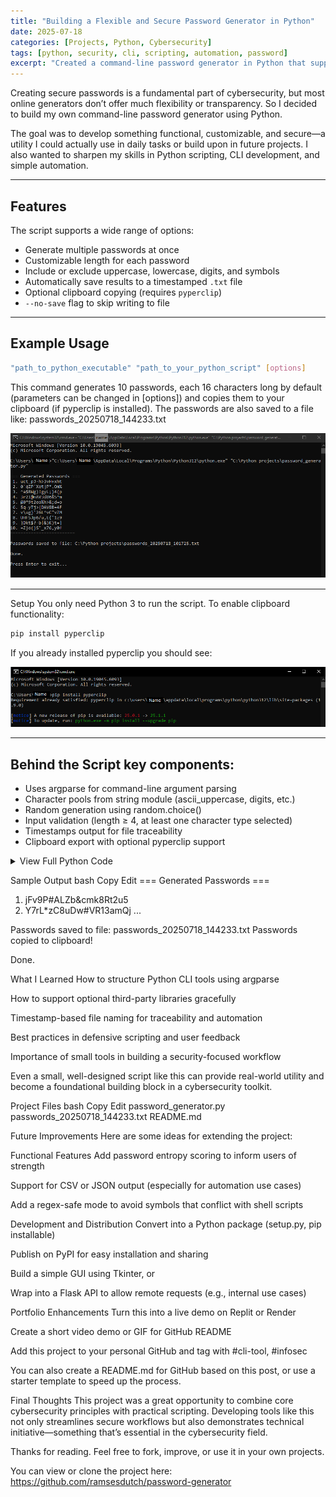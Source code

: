 ```yaml
---
title: "Building a Flexible and Secure Password Generator in Python"
date: 2025-07-18
categories: [Projects, Python, Cybersecurity]
tags: [python, security, cli, scripting, automation, password]
excerpt: "Created a command-line password generator in Python that supports multiple options like length, character types, file saving, and clipboard export. Here's a breakdown of the code, key takeaways, and ideas for future development."
---
```


Creating secure passwords is a fundamental part of cybersecurity, but most online generators don’t offer much flexibility or transparency. So I decided to build my own command-line password generator using Python.

The goal was to develop something functional, customizable, and secure—a utility I could actually use in daily tasks or build upon in future projects. I also wanted to sharpen my skills in Python scripting, CLI development, and simple automation.

---

## Features

The script supports a wide range of options:

- Generate multiple passwords at once  
- Customizable length for each password  
- Include or exclude uppercase, lowercase, digits, and symbols  
- Automatically save results to a timestamped `.txt` file  
- Optional clipboard copying (requires `pyperclip`)  
- `--no-save` flag to skip writing to file  

---

## Example Usage

```bash
"path_to_python_executable" "path_to_your_python_script" [options]
```
This command generates 10 passwords, each 16 characters long by default (parameters can be changed in [options]) and copies them to your clipboard (if pyperclip is installed). The passwords are also saved to a file like:
passwords_20250718_144233.txt


![Output password generator censored](/assets/images/output-password-generator-censored.PNG)

---

Setup
You only need Python 3 to run the script. To enable clipboard functionality:

```bash
pip install pyperclip
```
If you already installed pyperclip you should see: 

![Pip install](/assets/images/pip-install-censored.PNG)

---

## Behind the Script key components:

- Uses argparse for command-line argument parsing
- Character pools from string module (ascii_uppercase, digits, etc.)
- Random generation using random.choice()
- Input validation (length ≥ 4, at least one character type selected)
- Timestamps output for file traceability
- Clipboard export with optional pyperclip support

<details>
<summary>View Full Python Code</summary>

```python
import random
import string
import argparse
from datetime import datetime
import sys
import os

# Try importing pyperclip for clipboard copy; if not available, disable that feature
try:
    import pyperclip
    CLIPBOARD_AVAILABLE = True
except ImportError:
    CLIPBOARD_AVAILABLE = False

def generate_password(length, use_upper, use_lower, use_digits, use_symbols):
    characters = ''
    if use_upper:
        characters += string.ascii_uppercase
    if use_lower:
        characters += string.ascii_lowercase
    if use_digits:
        characters += string.digits
    if use_symbols:
        characters += string.punctuation

    if not characters:
        raise ValueError("No character types selected for password generation. "
                         "Use flags to include at least one character set.")

    return ''.join(random.choice(characters) for _ in range(length))

def save_passwords_to_file(passwords):
    timestamp = datetime.now().strftime("%Y%m%d_%H%M%S")
    # Save file in the same directory as the script
    script_dir = os.path.dirname(os.path.abspath(__file__))
    filename = os.path.join(script_dir, f"passwords_{timestamp}.txt")
    try:
        with open(filename, 'w') as f:
            for i, pwd in enumerate(passwords, 1):
                f.write(f"{i}. {pwd}\n")
    except Exception as e:
        print(f"Error saving passwords to file: {e}")
        return None
    return filename

def parse_args():
    parser = argparse.ArgumentParser(
        description="Generate secure random passwords.",
        formatter_class=argparse.ArgumentDefaultsHelpFormatter)

    parser.add_argument('-n', '--number', type=int, default=10,
                        help='Number of passwords to generate')
    parser.add_argument('-l', '--length', type=int, default=16,
                        help='Length of each password')
    parser.add_argument('--no-upper', action='store_true',
                        help='Exclude uppercase letters (A-Z)')
    parser.add_argument('--no-lower', action='store_true',
                        help='Exclude lowercase letters (a-z)')
    parser.add_argument('--no-digits', action='store_true',
                        help='Exclude digits (0-9)')
    parser.add_argument('--no-symbols', action='store_true',
                        help='Exclude symbols (e.g. !@#$%)')
    parser.add_argument('--no-save', action='store_true',
                        help="Don't save passwords to a file")
    parser.add_argument('--copy', action='store_true',
                        help='Copy generated passwords to clipboard (requires pyperclip)')

    return parser.parse_args()

def main():
    args = parse_args()

    # Validate length and number
    if args.length < 4:
        print("Error: Password length should be at least 4 for security.")
        sys.exit(1)
    if args.number < 1:
        print("Error: Number of passwords must be at least 1.")
        sys.exit(1)

    use_upper = not args.no_upper
    use_lower = not args.no_lower
    use_digits = not args.no_digits
    use_symbols = not args.no_symbols

    try:
        passwords = [generate_password(args.length, use_upper, use_lower, use_digits, use_symbols)
                     for _ in range(args.number)]
    except ValueError as e:
        print(f"Error: {e}")
        sys.exit(1)

    # Print passwords cleanly
    print("\n=== Generated Passwords ===")
    for i, pwd in enumerate(passwords, 1):
        print(f"{i:2d}. {pwd}")
    print("=" * 25)

    # Save to file unless --no-save
    if not args.no_save:
        filename = save_passwords_to_file(passwords)
        if filename:
            print(f"\nPasswords saved to file: {filename}")
        else:
            print("\nFailed to save passwords to file.")
    else:
        print("\nPassword saving skipped (--no-save used).")

    # Clipboard copy option
    if args.copy:
        if CLIPBOARD_AVAILABLE:
            joined_passwords = '\n'.join(passwords)
            pyperclip.copy(joined_passwords)
            print("\nPasswords copied to clipboard!")
        else:
            print("\nClipboard copy requested, but 'pyperclip' module not installed.")
            print("Install it with: pip install pyperclip")

    print("\nDone.")
    input("\nPress Enter to exit...")

if __name__ == "__main__":
    main()

```
</details>

Sample Output
bash
Copy
Edit
=== Generated Passwords ===
1. jFv9P#ALZb&cmk8Rt2u5
2. Y7rL*zC8uDw#VR13amQj
...

Passwords saved to file: passwords_20250718_144233.txt
Passwords copied to clipboard!

Done.


What I Learned
How to structure Python CLI tools using argparse

How to support optional third-party libraries gracefully

Timestamp-based file naming for traceability and automation

Best practices in defensive scripting and user feedback

Importance of small tools in building a security-focused workflow

Even a small, well-designed script like this can provide real-world utility and become a foundational building block in a cybersecurity toolkit.

Project Files
bash
Copy
Edit
password_generator.py
passwords_20250718_144233.txt
README.md

Future Improvements
Here are some ideas for extending the project:

Functional Features
Add password entropy scoring to inform users of strength

Support for CSV or JSON output (especially for automation use cases)

Add a regex-safe mode to avoid symbols that conflict with shell scripts

Development and Distribution
Convert into a Python package (setup.py, pip installable)

Publish on PyPI for easy installation and sharing

Build a simple GUI using Tkinter, or

Wrap into a Flask API to allow remote requests (e.g., internal use cases)

Portfolio Enhancements
Turn this into a live demo on Replit or Render

Create a short video demo or GIF for GitHub README

Add this project to your personal GitHub and tag with #cli-tool, #infosec

You can also create a README.md for GitHub based on this post, or use a starter template to speed up the process.

Final Thoughts
This project was a great opportunity to combine core cybersecurity principles with practical scripting. Developing tools like this not only streamlines secure workflows but also demonstrates technical initiative—something that’s essential in the cybersecurity field.

Thanks for reading. Feel free to fork, improve, or use it in your own projects.

You can view or clone the project here:
https://github.com/ramsesdutch/password-generator
